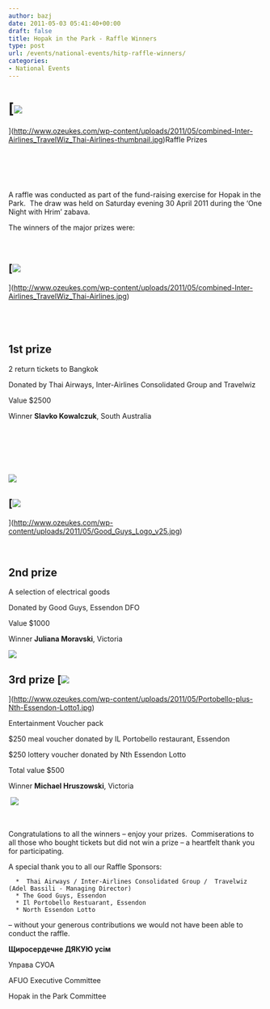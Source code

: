 ```yaml
---
author: bazj
date: 2011-05-03 05:41:40+00:00
draft: false
title: Hopak in the Park - Raffle Winners
type: post
url: /events/national-events/hitp-raffle-winners/
categories:
- National Events
---
```


# [![](http://www.ozeukes.com/wp-content/uploads/2011/05/combined-Inter-Airlines_TravelWiz_Thai-Airlines-thumbnail.jpg)
](http://www.ozeukes.com/wp-content/uploads/2011/05/combined-Inter-Airlines_TravelWiz_Thai-Airlines-thumbnail.jpg)Raffle Prizes




#  


A raffle was conducted as part of the fund-raising exercise for Hopak in the Park.  The draw was held on Saturday evening 30 April 2011 during the ‘One Night with Hrim’ zabava.

The winners of the major prizes were:

 


## [![](http://www.ozeukes.com/wp-content/uploads/2011/05/combined-Inter-Airlines_TravelWiz_Thai-Airlines.jpg)
](http://www.ozeukes.com/wp-content/uploads/2011/05/combined-Inter-Airlines_TravelWiz_Thai-Airlines.jpg)




##  




## 1st prize


2 return tickets to Bangkok

Donated by Thai Airways, Inter-Airlines Consolidated Group and Travelwiz

Value $2500

Winner **Slavko Kowalczuk**, South Australia 


 




 




 




[![](http://www.ozeukes.com/wp-content/uploads/2011/05/Divider-Ukrainian-Australian-flags-300x18.png)
](http://www.ozeukes.com/wp-content/uploads/2011/05/Divider-Ukrainian-Australian-flags.png)





## [![](http://www.ozeukes.com/wp-content/uploads/2011/05/Good_Guys_Logo_v25.jpg)
](http://www.ozeukes.com/wp-content/uploads/2011/05/Good_Guys_Logo_v25.jpg)


 


## 2nd prize[](http://www.ozeukes.com/wp-content/uploads/2011/05/Good_Guys_Logo_v24.jpg)


A selection of electrical goods

Donated by Good Guys, Essendon DFO

Value $1000

Winner **Juliana Moravski**, Victoria

[![](http://www.ozeukes.com/wp-content/uploads/2011/05/Divider-Ukrainian-Australian-flags1-300x18.png)
](http://www.ozeukes.com/wp-content/uploads/2011/05/Divider-Ukrainian-Australian-flags1.png)


## [](http://www.ozeukes.com/wp-content/uploads/2011/05/Portobello-plus-Nth-Essendon-Lotto.jpg)3rd prize [![](http://www.ozeukes.com/wp-content/uploads/2011/05/Portobello-plus-Nth-Essendon-Lotto1.jpg)
](http://www.ozeukes.com/wp-content/uploads/2011/05/Portobello-plus-Nth-Essendon-Lotto1.jpg)


Entertainment Voucher pack

$250 meal voucher donated by IL Portobello restaurant, Essendon

$250 lottery voucher donated by Nth Essendon Lotto

Total value $500

Winner **Michael Hruszowski**, Victoria

 [![](http://www.ozeukes.com/wp-content/uploads/2011/05/Divider-Ukrainian-Australian-flags2-300x18.png)
](http://www.ozeukes.com/wp-content/uploads/2011/05/Divider-Ukrainian-Australian-flags2.png)

 

Congratulations to all the winners – enjoy your prizes.  Commiserations to all those who bought tickets but did not win a prize – a heartfelt thank you for participating.

A special thank you to all our Raffle Sponsors:



	  *  Thai Airways / Inter-Airlines Consolidated Group /  Travelwiz  (Adel Bassili - Managing Director)
	  * The Good Guys, Essendon
	  * Il Portobello Restuarant, Essendon
	  * North Essendon Lotto

– without your generous contributions we would not have been able to conduct the raffle.


**Щиросердечне ДЯКУЮ усім**




Управа СУОА




AFUO Executive Committee




Hopak in the Park Committee
